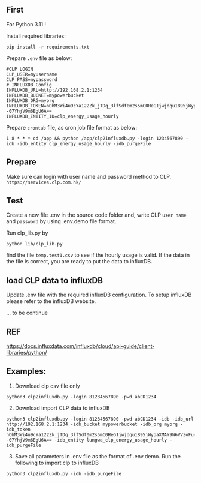 ## First
For Python 3.11 !

Install required libraries:
```
pip install -r requirements.txt
```

Prepare `.env` file as below:
```
#CLP LOGIN
CLP_USER=myusername
CLP_PASS=mypassword
# INFLUXDB Config
INFLUXDB_URL=http://192.168.2.1:1234
INFLUXDB_BUCKET=mypowerbucket
INFLUXDB_ORG=myorg
INFLUXDB_TOKEN=nOhM3Wi4u9cYa122Zk_jTDq_3lfSdf0m2s5mC0HeG1jwjdqu1895jWypaXMAY9W6VVzoFu--07YhjV9m6EgU6A==
INFLUXDB_ENTITY_ID=clp_energy_usage_hourly
```

Prepare `crontab` file, as cron job file format as below:
```
1 8 * * * cd /app && python /app/clp2influxdb.py -login 1234567890 -idb -idb_entity clp_energy_usage_hourly -idb_purgeFile
```


## Prepare 
Make sure can login with user name and password method to CLP.
`https://services.clp.com.hk/`

## Test
Create a new file .env in the source code folder and,
write CLP `user name` and `password` by using .env.demo file format.

Run clp_lib.py by
```
python lib/clp_lib.py
```

find the file `temp.test1.csv` to see if the hourly usage is valid. If the data in the file is correct, you are ready to put the data to influxDB.

## load CLP data to influxDB
Update .env file with the required influxDB configuration. To setup influxDB please refer to the influxDB website.

... to be continue

## REF
https://docs.influxdata.com/influxdb/cloud/api-guide/client-libraries/python/

## Examples:
1. Download clp csv file only
```
python3 clp2influxdb.py -login 81234567890 -pwd abCD1234
```

2. Download import CLP data to influxDB 
```
python3 clp2influxdb.py -login 81234567890 -pwd abCD1234 -idb -idb_url http://192.168.2.1:1234 -idb_bucket mypowerbucket -idb_org myorg -idb_token nOhM3Wi4u9cYa122Zk_jTDq_3lfSdf0m2s5mC0HeG1jwjdqu1895jWypaXMAY9W6VVzoFu--07YhjV9m6EgU6A== -idb_entity lungwa_clp_energy_usage_hourly -idb_purgeFile
```

3. Save all parameters in .env file as the format of .env.demo. Run the following to import clp to influxDB
```
python3 clp2influxdb.py -idb -idb_purgeFile
```

